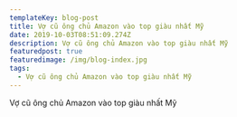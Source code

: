 ```yaml
---
templateKey: blog-post
title: Vợ cũ ông chủ Amazon vào top giàu nhất Mỹ
date: 2019-10-03T08:51:09.274Z
description: Vợ cũ ông chủ Amazon vào top giàu nhất Mỹ
featuredpost: true
featuredimage: /img/blog-index.jpg
tags:
  - Vợ cũ ông chủ Amazon vào top giàu nhất Mỹ
---
```

Vợ cũ ông chủ Amazon vào top giàu nhất Mỹ
